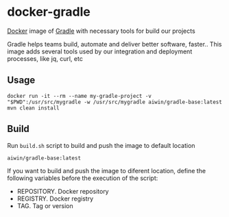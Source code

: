 docker-gradle
================

[Docker](https://www.docker.com/) image of [Gradle](https://gradle.org/) with necessary tools for build our projects

Gradle helps teams build, automate and deliver better software, faster.. This image adds several tools used by our integration and deployment processes, like jq, curl, etc

Usage
--------------

    docker run -it --rm --name my-gradle-project -v "$PWD":/usr/src/mygradle -w /usr/src/mygradle aiwin/gradle-base:latest mvn clean install


Build
--------------

Run `build.sh` script to build and push the image to default location

    aiwin/gradle-base:latest

If you want to build and push the image to diferent location, define the following
variables before the execution of the script:

- REPOSITORY. Docker repository
- REGISTRY. Docker registry
- TAG. Tag or version
